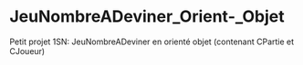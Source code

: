 # JeuNombreADeviner_Orient-_Objet
Petit projet 1SN: JeuNombreADeviner en orienté objet (contenant CPartie et CJoueur)
